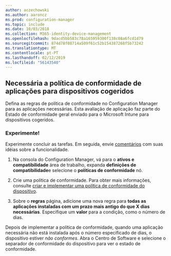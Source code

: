 ```yaml
---
author: aczechowski
ms.author: aaroncz
ms.prod: configuration-manager
ms.topic: include
ms.date: 10/03/2018
ms.collection: M365-identity-device-management
ms.openlocfilehash: 9dacd5bb583c78a165959300f138c08a6fcd1d79
ms.sourcegitcommit: 874d78f08714a509f61c52b154387268f5b73242
ms.translationtype: MT
ms.contentlocale: pt-PT
ms.lasthandoff: 02/12/2019
ms.locfileid: "56143540"
---
```

## <a name="bkmk_app-compliance"></a> Necessária a política de conformidade de aplicações para dispositivos cogeridos
<!--1358196-->

Defina as regras de política de conformidade no Configuration Manager para as aplicações necessárias. Esta avaliação de aplicação faz parte do Estado de conformidade geral enviado para o Microsoft Intune para dispositivos cogeridos.

### <a name="try-it-out"></a>Experimente!

Experimente concluir as tarefas. Em seguida, envie [comentários](/sccm/core/understand/find-help#product-feedback) com suas idéias sobre a funcionalidade.

1. Na consola do Configuration Manager, vá para o **ativos e compatibilidade** área de trabalho, expanda **definições de compatibilidade**e selecione o **políticas de conformidade** nó.  

2. Crie uma política de conformidade. Para obter mais informações, consulte [criar e implementar uma política de conformidade do dispositivo](/sccm/mdm/deploy-use/create-compliance-policy).  

3. Sobre o **regras** página, adicione uma nova regra para **todas as aplicações instaladas com um prazo mais antigo do que X dias necessárias**. Especifique um **valor** para a condição, como o número de dias.  

Depois de implementar a política de conformidade, quando uma aplicação necessária não está instalada após o número especificado de dias, o dispositivo estiver *não conformes*. Abra o Centro de Software e selecione o separador de conformidade do dispositivo para ver o estado de conformidade.


